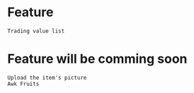 # Feature
```
Trading value list
```

# Feature will be comming soon
```
Upload the item's picture
Awk Fruits
```